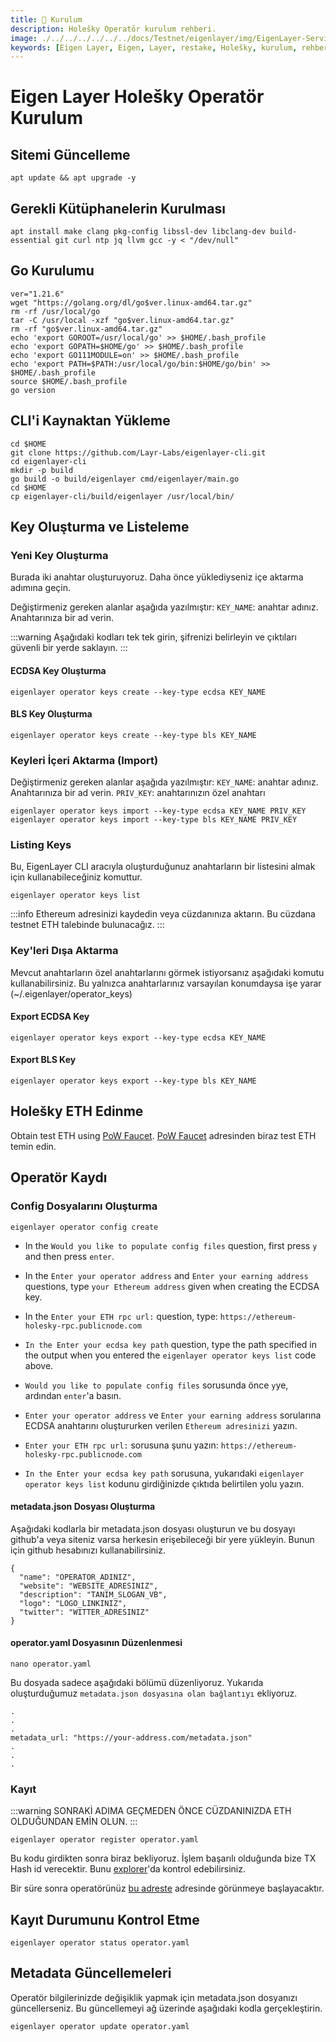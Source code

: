 ```yaml
---
title: 💾 Kurulum
description: Holešky Operatör kurulum rehberi.
image: ./../../../../../../docs/Testnet/eigenlayer/img/EigenLayer-Service-Cover.jpg
keywords: [Eigen Layer, Eigen, Layer, restake, Holešky, kurulum, rehber, Holesky]
---
```


# Eigen Layer Holešky Operatör Kurulum 

## Sitemi Güncelleme
```shell
apt update && apt upgrade -y
```

## Gerekli Kütüphanelerin Kurulması
```shell
apt install make clang pkg-config libssl-dev libclang-dev build-essential git curl ntp jq llvm gcc -y < "/dev/null"

```

## Go Kurulumu
```shell
ver="1.21.6"
wget "https://golang.org/dl/go$ver.linux-amd64.tar.gz"
rm -rf /usr/local/go
tar -C /usr/local -xzf "go$ver.linux-amd64.tar.gz"
rm -rf "go$ver.linux-amd64.tar.gz"
echo 'export GOROOT=/usr/local/go' >> $HOME/.bash_profile
echo 'export GOPATH=$HOME/go' >> $HOME/.bash_profile
echo 'export GO111MODULE=on' >> $HOME/.bash_profile
echo 'export PATH=$PATH:/usr/local/go/bin:$HOME/go/bin' >> $HOME/.bash_profile
source $HOME/.bash_profile
go version
```

## CLI'i Kaynaktan Yükleme

```shell
cd $HOME
git clone https://github.com/Layr-Labs/eigenlayer-cli.git
cd eigenlayer-cli
mkdir -p build
go build -o build/eigenlayer cmd/eigenlayer/main.go
cd $HOME
cp eigenlayer-cli/build/eigenlayer /usr/local/bin/
```

## Key Oluşturma ve Listeleme

### Yeni Key Oluşturma
Burada iki anahtar oluşturuyoruz. Daha önce yüklediyseniz içe aktarma adımına geçin.

Değiştirmeniz gereken alanlar aşağıda yazılmıştır:
`KEY_NAME`: anahtar adınız. Anahtarınıza bir ad verin.

:::warning
Aşağıdaki kodları tek tek girin, şifrenizi belirleyin ve çıktıları güvenli bir yerde saklayın.
:::

#### ECDSA Key Oluşturma
```shell
eigenlayer operator keys create --key-type ecdsa KEY_NAME
```
#### BLS Key Oluşturma
```shell
eigenlayer operator keys create --key-type bls KEY_NAME
```

### Keyleri İçeri Aktarma (Import)
Değiştirmeniz gereken alanlar aşağıda yazılmıştır:
`KEY_NAME`: anahtar adınız. Anahtarınıza bir ad verin.
`PRIV_KEY`: anahtarınızın özel anahtarı
```shell
eigenlayer operator keys import --key-type ecdsa KEY_NAME PRIV_KEY
eigenlayer operator keys import --key-type bls KEY_NAME PRIV_KEY
```

### Listing Keys
Bu, EigenLayer CLI aracıyla oluşturduğunuz anahtarların bir listesini almak için kullanabileceğiniz komuttur.

```shell
eigenlayer operator keys list
```
:::info
Ethereum adresinizi kaydedin veya cüzdanınıza aktarın. Bu cüzdana testnet ETH talebinde bulunacağız.
:::

### Key'leri Dışa Aktarma
Mevcut anahtarların özel anahtarlarını görmek istiyorsanız aşağıdaki komutu kullanabilirsiniz. Bu yalnızca anahtarlarınız varsayılan konumdaysa işe yarar (~/.eigenlayer/operator_keys)

#### Export ECDSA Key
```shell
eigenlayer operator keys export --key-type ecdsa KEY_NAME
```

#### Export BLS Key
```shell
eigenlayer operator keys export --key-type bls KEY_NAME
```

## Holešky ETH Edinme

Obtain test ETH using [PoW Faucet](https://holesky-faucet.pk910.de).
[PoW Faucet](https://holesky-faucet.pk910.de) adresinden biraz test ETH temin edin.

## Operatör Kaydı

### Config Dosyalarını Oluşturma
```shell
eigenlayer operator config create
```

* In the `Would you like to populate config files` question, first press `y` and then press `enter`.
* In the `Enter your operator address` and `Enter your earning address` questions, type `your Ethereum address` given when creating the ECDSA key.
* In the `Enter your ETH rpc url:` question, type: `https://ethereum-holesky-rpc.publicnode.com`
* `In the Enter your ecdsa key path` question, type the path specified in the output when you entered the `eigenlayer operator keys list` code above.

* `Would you like to populate config files` sorusunda önce `y`ye, ardından `enter`'a basın.
* `Enter your operator address` ve `Enter your earning address`  sorularına ECDSA anahtarını oluştururken verilen `Ethereum adresinizi` yazın.
* `Enter your ETH rpc url:` sorusuna şunu yazın: `https://ethereum-holesky-rpc.publicnode.com`
* `In the Enter your ecdsa key path` sorusuna, yukarıdaki `eigenlayer operator keys list` kodunu girdiğinizde çıktıda belirtilen yolu yazın.

#### metadata.json Dosyası Oluşturma

Aşağıdaki kodlarla bir metadata.json dosyası oluşturun ve bu dosyayı github'a veya siteniz varsa herkesin erişebileceği bir yere yükleyin. Bunun için github hesabınızı kullanabilirsiniz.

```shell
{
  "name": "OPERATOR_ADINIZ",
  "website": "WEBSITE_ADRESINIZ",
  "description": "TANIM_SLOGAN_VB",
  "logo": "LOGO_LINKINIZ",
  "twitter": "WITTER_ADRESINIZ"
}
```

#### operator.yaml Dosyasının Düzenlenmesi

```shell
nano operator.yaml
```

Bu dosyada sadece aşağıdaki bölümü düzenliyoruz.
Yukarıda oluşturduğumuz `metadata.json dosyasına olan bağlantıyı` ekliyoruz.

```shell
.
.
.
metadata_url: "https://your-address.com/metadata.json"
.
.
.
```

### Kayıt

:::warning
SONRAKİ ADIMA GEÇMEDEN ÖNCE CÜZDANINIZDA ETH OLDUĞUNDAN EMİN OLUN.
:::

```shell
eigenlayer operator register operator.yaml
```

Bu kodu girdikten sonra biraz bekliyoruz. İşlem başarılı olduğunda bize TX Hash id verecektir. Bunu [explorer](https://holesky.etherscan.io)'da kontrol edebilirsiniz.

Bir süre sonra operatörünüz [bu adreste](https://holesky.eigenlayer.xyz/operator) adresinde görünmeye başlayacaktır.

## Kayıt Durumunu Kontrol Etme

```shell
eigenlayer operator status operator.yaml
```

## Metadata Güncellemeleri
Operatör bilgilerinizde değişiklik yapmak için metadata.json dosyanızı güncellerseniz. Bu güncellemeyi ağ üzerinde aşağıdaki kodla gerçekleştirin.

```shell
eigenlayer operator update operator.yaml
```

